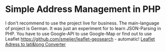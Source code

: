 # Simple Address Management in PHP

I don't recommend to use the project live for business. 
The main-language of project is German. It was just an experiment for to learn JSON-Parsing in PHP.
You have to use Google-API to use Google-Map or find out to use Leaflet https://github.com/smeijer/leaflet-geosearch - automatic!
[Leaflet Adress to lati&long Converter](https://github.com/smeijer/leaflet-geosearch)

